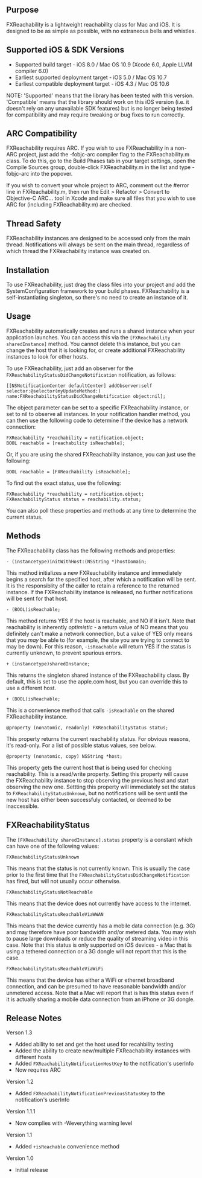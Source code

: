 Purpose
--------------

FXReachability is a lightweight reachability class for Mac and iOS. It is designed to be as simple as possible, with no extraneous bells and whistles.


Supported iOS & SDK Versions
-----------------------------

* Supported build target - iOS 8.0 / Mac OS 10.9 (Xcode 6.0, Apple LLVM compiler 6.0)
* Earliest supported deployment target - iOS 5.0 / Mac OS 10.7
* Earliest compatible deployment target - iOS 4.3 / Mac OS 10.6

NOTE: 'Supported' means that the library has been tested with this version. 'Compatible' means that the library should work on this iOS version (i.e. it doesn't rely on any unavailable SDK features) but is no longer being tested for compatibility and may require tweaking or bug fixes to run correctly.


ARC Compatibility
------------------

FXReachability requires ARC. If you wish to use FXReachability in a non-ARC project, just add the -fobjc-arc compiler flag to the FXReachability.m class. To do this, go to the Build Phases tab in your target settings, open the Compile Sources group, double-click FXReachability.m in the list and type -fobjc-arc into the popover.

If you wish to convert your whole project to ARC, comment out the #error line in FXReachability.m, then run the Edit > Refactor > Convert to Objective-C ARC... tool in Xcode and make sure all files that you wish to use ARC for (including FXReachability.m) are checked.


Thread Safety
--------------

FXReachability instances are designed to be accessed only from the main thread. Notifications will always be sent on the main thread, regardless of which thread the FXReachability instance was created on.


Installation
---------------

To use FXReachability, just drag the class files into your project and add the SystemConfiguration framework to your build phases. FXReachability is a self-instantiating singleton, so there's no need to create an instance of it.


Usage
-----------------

FXReachability automatically creates and runs a shared instance when your application launches. You can access this via the `[FXReachability sharedInstance]` method. You cannot delete this instance, but you can change the host that it is looking for, or create additional FXReachability instances to look for other hosts.

To use FXReachability, just add an observer for the `FXReachabilityStatusDidChangeNotification` notification, as follows:

    [[NSNotificationCenter defaultCenter] addObserver:self selector:@selector(myUpdateMethod:) name:FXReachabilityStatusDidChangeNotification object:nil];

The object parameter can be set to a specific FXReachability instance, or set to nil to observe all instances. In your notification handler method, you can then use the following code to determine if the device has a network connection:

    FXReachability *reachability = notification.object;
    BOOL reachable = [reachability isReachable];

Or, if you are using the shared FXReachability instance, you can just use the following:

    BOOL reachable = [FXReachability isReachable];

To find out the exact status, use the following:
    
    FXReachability *reachability = notification.object;
    FXReachabilityStatus status = reachability.status;

You can also poll these properties and methods at any time to determine the current status.



Methods
----------------

The FXReachability class has the following methods  and properties:

    - (instancetype)initWithHost:(NSString *)hostDomain;

This method initializes a new FXReachability instance and immediately begins a search for the specified host, after which a notification will be sent. It is the responsiblity of the caller to retain a reference to the returned instance. If the FXReachability instance is released, no further notifications will be sent for that host.

    - (BOOL)isReachable;

This method returns YES if the host is reachable, and NO if it isn't. Note that reachability is inherently *optimistic* - a return value of NO means that you definitely can't make a network connection, but a value of YES only means that you *may* be able to (for example, the site you are trying to connect to may be down). For this reason, `-isReachable` will return YES if the status is currently unknown, to prevent spurious errors.

    + (instancetype)sharedInstance;

This returns the singleton shared instance of the FXReachability class. By default, this is set to use the apple.com host, but you can override this to use a different host.

    + (BOOL)isReachable;

This is a convenience method that calls `-isReachable` on the shared FXReachability instance.

    @property (nonatomic, readonly) FXReachabilityStatus status;

This property returns the current reachability status. For obvious reasons, it's read-only. For a list of possible status values, see below.

    @property (nonatomic, copy) NSString *host;

This property gets the current host that is being used for checking reachability. This is a read/write property. Setting this property will cause the FXReachability instance to stop observing the previous host and start observing the new one. Settting this property will immediately set the status to `FXReachabilityStatusUnknown`, but no notifications will be sent until the new host has either been successfuly contacted, or deemed to be inaccessible.


FXReachabilityStatus
-------------------------

The `[FXReachability sharedInstance].status` property is a constant which can have one of the following values:

    FXReachabilityStatusUnknown
    
This means that the status is not currently known. This is usually the case prior to the first time that the `FXReachabilityStatusDidChangeNotification` has fired, but will not usually occur otherwise.
    
    FXReachabilityStatusNotReachable
    
This means that the device does not currently have access to the internet.
    
    FXReachabilityStatusReachableViaWWAN
    
This means that the device currently has a mobile data connection (e.g. 3G) and may therefore have poor bandwidth and/or metered data. You may wish to pause large downloads or reduce the quality of streaming video in this case. Note that this status is only supported on iOS devices - a Mac that is using a tethered connection or a 3G dongle will not report that this is the case.
    
    FXReachabilityStatusReachableViaWiFi
    
This means that the device has either a WiFi or ethernet broadband connection, and can be presumed to have reasonable bandwidth and/or unmetered access. Note that a Mac will report that is has this status even if it is actually sharing a mobile data connection from an iPhone or 3G dongle.


Release Notes
------------------

Verson 1.3

- Added ability to set and get the host used for recahbility testing
- Added the ability to create new/multiple FXReachability instances with different hosts
- Added `FXReachabilityNotificationHostKey` to the notification's userInfo
- Now requires ARC

Version 1.2

- Added `FXReachabilityNotificationPreviousStatusKey` to the notification's userInfo

Version 1.1.1

- Now complies with -Weverything warning level

Version 1.1

- Added `+isReachable` convenience method

Version 1.0

- Initial release